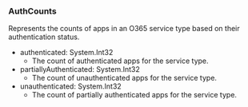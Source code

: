 ### AuthCounts
Represents the counts of apps in an O365 service
 type based on their authentication status.

- authenticated: System.Int32
  - The count of authenticated apps for the service type.
- partiallyAuthenticated: System.Int32
  - The count of unauthenticated apps for the service type.
- unauthenticated: System.Int32
  - The count of partially authenticated apps for the service type.

